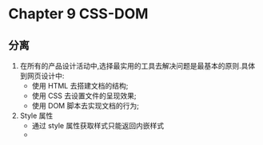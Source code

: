 Chapter 9 CSS-DOM
==
分离
--
1. 在所有的产品设计活动中,选择最实用的工具去解决问题是最基本的原则.具体到网页设计中:
    - 使用 HTML 去搭建文档的结构;
    - 使用 CSS 去设置文件的呈现效果;
    - 使用 DOM 脚本去实现文档的行为;
2. Style 属性
    - 通过 style 属性获取样式只能返回内嵌样式
    - 
